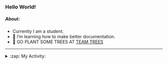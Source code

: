### Hello World!

##### About:
- Currently I am a student.
- 🌱 I’m learning how to make better documentation.
- 🌱 GO PLANT SOME TREES AT [TEAM TREES](https://teamtrees.org/)

---
<details>
  <summary>:zap: My Activity:</summary>
  
<!--START_SECTION:waka-->
![Code Time](http://img.shields.io/badge/Code%20Time-1%2C038%20hrs%2053%20mins-blue)

**I'm a Night 🦉** 

```text
🌞 Morning      106 commits       ███░░░░░░░░░░░░░░░░░░░░░░   12.94 % 
🌆 Daytime      206 commits       ██████░░░░░░░░░░░░░░░░░░░   25.15 % 
🌃 Evening      239 commits       ███████░░░░░░░░░░░░░░░░░░   29.18 % 
🌙 Night        268 commits       ████████░░░░░░░░░░░░░░░░░   32.72 % 

```
📅 **I'm Most Productive on Tuesday** 

```text
Monday         120 commits       ███░░░░░░░░░░░░░░░░░░░░░░   14.65 % 
Tuesday        136 commits       ████░░░░░░░░░░░░░░░░░░░░░   16.61 % 
Wednesday      122 commits       ███░░░░░░░░░░░░░░░░░░░░░░   14.90 % 
Thursday       125 commits       ███░░░░░░░░░░░░░░░░░░░░░░   15.26 % 
Friday         107 commits       ███░░░░░░░░░░░░░░░░░░░░░░   13.06 % 
Saturday        92 commits       ██░░░░░░░░░░░░░░░░░░░░░░░   11.23 % 
Sunday         117 commits       ███░░░░░░░░░░░░░░░░░░░░░░   14.29 % 

```


📊 **This Week I Spent My Time On** 

```text
🔥 Editors: 
VS Code                  5 hrs 12 mins       █████████████████████████   100.00 % 

🐱‍💻 Projects: 
CSF22                    5 hrs 12 mins       █████████████████████████   100.00 % 

```


 Last Updated on 19/02/2023 00:10:30 UTC
<!--END_SECTION:waka-->
</details>
